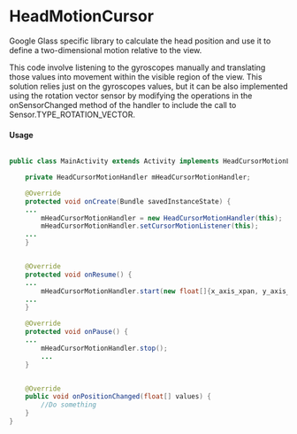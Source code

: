 # HeadMotionCursor
Google Glass specific library to calculate the head position and use it to define a two-dimensional motion relative to the view.

This code involve listening to the gyroscopes manually and translating those values into movement within the visible region of the view.
This solution relies just on the gyroscopes values, but it can be also implemented using the rotation vector sensor by modifying the operations in
the onSensorChanged method of the handler to include the call to Sensor.TYPE_ROTATION_VECTOR.

#### Usage

```java

public class MainActivity extends Activity implements HeadCursorMotionListener{

    private HeadCursorMotionHandler mHeadCursorMotionHandler;

    @Override
    protected void onCreate(Bundle savedInstanceState) {
	...
        mHeadCursorMotionHandler = new HeadCursorMotionHandler(this);
        mHeadCursorMotionHandler.setCursorMotionListener(this);
	...
    }


    @Override
    protected void onResume() {
	...
        mHeadCursorMotionHandler.start(new float[]{x_axis_xpan, y_axis_span});
	...
    }

    @Override
    protected void onPause() {
	...
        mHeadCursorMotionHandler.stop();
        ...
    }


    @Override
    public void onPositionChanged(float[] values) {
        //Do something
    }
}

```
